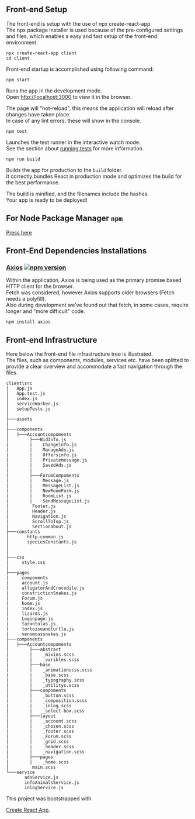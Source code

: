 
## Front-end Setup
The front-end is setup with the use of npx create-react-app.<br />
The npx package installer is used because of the pre-configured settings and files, which enables a easy and fast setup of the front-end environment. 
```shell script
npx create-react-app client
cd client
```

Front-end startup is accomplished using following command:
```shell script
npm start
```
Runs the app in the development mode.<br />
Open [http://localhost:3000](http://localhost:3000) to view it in the browser.

The page will "hot-reload", this means the application will reload after changes have taken place.<br />
In case of any lint errors, these will show in the console.
```shell script
npm test
```

Launches the test runner in the interactive watch mode.<br />
See the section about [running tests](https://facebook.github.io/create-react-app/docs/running-tests) for more information.
```shell script
npm run build
```
Builds the app for production to the `build` folder.<br />
It correctly bundles React in production mode and optimizes the build for the best performance.

The build is minified, and the filenames include the hashes.<br />
Your app is ready to be deployed!

## For Node Package Manager ````npm````
[Press here](https://www.npmjs.com/)


## Front-End Dependencies Installations

### [Axios](https://www.npmjs.com/package/axios)  [![npm version](https://img.shields.io/npm/v/axios.svg)](https://www.npmjs.com/package/axios)

Within the application, Axios is being used as the primary promise based HTTP client for the browser.<br />
Fetch was considered, however Axios supports older browsers (Fetch needs a polyfill).<br />
Also during development we've found out that fetch, in some cases, require longer and "more difficult" code.
```shell script
npm install axios
```

## Front-end Infrastructure

Here below the front-end file infrastructure tree is illustrated.<br />
The files, such as components, modules, services etc. have been splitted to provide a clear overview and accommodate a fast navigation through the files.
```
client\src
│   App.js
|   App.test.js
│   index.js
│   serviceWorker.js
│   setupTests.js
│
├───assets
|
├───components
│   ├───Accountcompoments
│        ├───BidInfo.js
|        |    Changeinfo.js
|        |    ManageAds.js
|        |    Offersinfo.js
|        |    Privatemessage.js
|        |    SavedAds.js
|        |
|        ├───ForumCompoments
|        |    Message.js
|        |    MessageList.js
|        |    NewRoomForm.js
|        |    RoomList.js
|        |    SendMessageList.js
|         Footer.js
|         Header.js
|         Navigation.js
|         ScrollToTop.js
|         Sectionabout.js
├───constants
│       http-common.js
│       speciesConstants.js
│       
│
├───css
|     style.css
│       
├───pages
|     compoments
|     account.js
|     alligatorAndCrocodile.js
|     constrictionSnakes.js
|     Forum.js
|     home.js
|     index.js
|     lizards.js
|     Loginpage.js
|     tarantulas.js
|     tortoiseandturtle.js
|     venomoussnakes.js
├───components
│   ├───Accountcompoments
│        ├───abstract
|        |    _mixins.scss
|        |    _varibles.scss
|        ├───base
|        |    _animationscss.scss
|        |    _base.scss
|        |    _typography.scss
|        |    _utilitys.scss
│        ├───compoments
|        |    _button.scss
|        |    _composition.scss
|        |    _inlog.scss
|        |    _select-box.scss
│        ├───layout
|        |    _account.scss
|        |    _chosen.scss
|        |    _footer.scss
|        |    _Forum.scss
|        |    _grid.scss
|        |    _header.scss
|        |    _navigation.scss
│        ├───pages
|        |    _home.scss
|         main.scss
└───service
       adsService.js
       infoAnimalsService.js
       inlogService.js

```

This project was bootstrapped with 

[Create React App](https://github.com/facebook/create-react-app).
